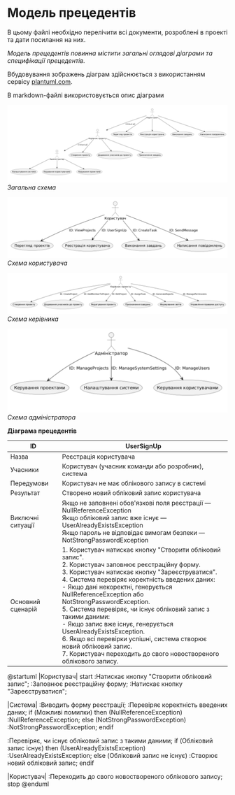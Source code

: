 # Модель прецедентів

В цьому файлі необхідно перелічити всі документи, розроблені в проекті та дати посилання на них.

*Модель прецедентів повинна містити загальні оглядові діаграми та специфікації прецедентів.*



Вбудовування зображень діаграм здійснюється з використанням сервісу [plantuml.com](https://plantuml.com/). 

В markdown-файлі використовується опис діаграми

![1](./1.bmp)  
*Загальна схема*

![2](./2.bmp)  
*Схема користувача*

![3](./3.bmp)  
*Схема керівника*

![4](./4.bmp)  
*Схема адміністратора*


**Діаграма прецедентів**

| ID             | UserSignUp                             |
|----------------|----------------------------------------|
| Назва          | Реєстрація користувача                 |
| Учасники       | Користувач (учасник команди або розробник), система |
| Передумови     | Користувач не має облікового запису в системі |
| Результат      | Створено новий обліковий запис користувача |
| Виключні ситуації | Якщо не заповнені обов'язкові поля реєстрації — NullReferenceException<br> Якщо обліковий запис вже існує — UserAlreadyExistsException<br> Якщо пароль не відповідає вимогам безпеки — NotStrongPasswordException |
| Основний сценарій | 1. Користувач натискає кнопку "Створити обліковий запис".<br> 2. Користувач заповнює реєстраційну форму.<br> 3. Користувач натискає кнопку "Зареєструватися".<br> 4. Система перевіряє коректність введених даних:<br>    - Якщо дані некоректні, генерується NullReferenceException або NotStrongPasswordException.<br> 5. Система перевіряє, чи існує обліковий запис з такими даними:<br>    - Якщо запис вже існує, генерується UserAlreadyExistsException.<br> 6. Якщо всі перевірки успішні, система створює новий обліковий запис.<br> 7. Користувач переходить до свого новоствореного облікового запису. |

@startuml
|Користувач|
start
:Натискає кнопку "Створити обліковий запис";
:Заповнює реєстраційну форму;
:Натискає кнопку "Зареєструватися";

|Система|
:Виводить форму реєстрації;
:Перевіряє коректність введених даних;
if (Можливі помилки) then (NullReferenceException)
    :NullReferenceException;
else (NotStrongPasswordException)
    :NotStrongPasswordException;
endif

:Перевіряє, чи існує обліковий запис з такими даними;
if (Обліковий запис існує) then (UserAlreadyExistsException)
    :UserAlreadyExistsException;
else (Обліковий запис не існує)
    :Створює новий обліковий запис;
endif

|Користувач|
:Переходить до свого новоствореного облікового запису;
stop
@enduml



</center>

